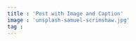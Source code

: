 ```yaml
---
title : 'Post with Image and Caption'
image : 'unsplash-samuel-scrimshaw.jpg'
tag :
---
```



<!--more-->
